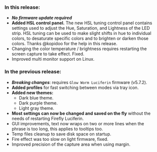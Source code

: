 <style>
  .footer {
    display: none;
  }
  .body {
    color: #202020;
    background-color: #F5F5F5;
  }
  .px-3 {
    padding-right: 30px !important;
    padding-left: 10px !important;
  }
  .my-5 {
    margin-top: 10px !important;
    margin-bottom: 10px !important;
  }
</style>

### In this release:

- ***No firmware update required***
- **Added HSL control panel.** 
  The new HSL tuning control panel contains settings used to adjust the Hue, Saturation, and Lightness of the LED strip. HSL tuning can be used to make slight shifts in hue to individual colors, to desaturate specific colors and to brighten or darken those colors. Thanks @kopidoo for the help in this release.  
- Changing the color temperature / brightness requires restarting the screen capture to take effect. Fixed.
- Improved multi monitor support on Linux.

### In the previous release:

- ***Breaking changes***: requires `Glow Worm Luciferin` firmware (v5.7.2).
- **Added profiles** for fast switching between modes via tray icon.  
- **Added new themes:**
    - Dark blue theme.
    - Dark purple theme.
    - Light gray theme.
- **Most settings can now be changed and saved on the fly** without the needs of restarting Firefly Luciferin.
- GUI improvements, text now wraps on two or more lines when the phrase is too long, this applies to tooltips too.
- Temp files cleanup to save disk space on startup.
- Fire effect was too slow on light firmware, fixed.
- Improved precision of the capture area when using margin.

